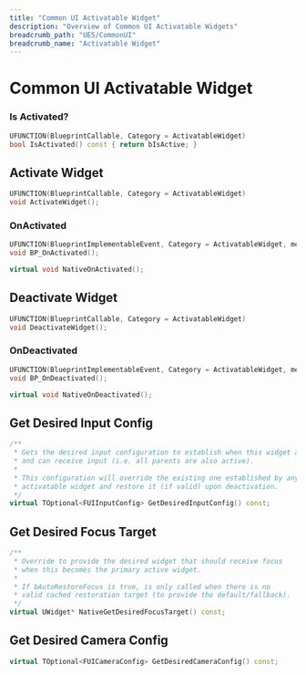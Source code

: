 ```yaml
---
title: "Common UI Activatable Widget"
description: "Overview of Common UI Activatable Widgets"
breadcrumb_path: "UE5/CommonUI"
breadcrumb_name: "Activatable Widget"
---
```


# Common UI Activatable Widget

### Is Activated?

```c++
UFUNCTION(BlueprintCallable, Category = ActivatableWidget)
bool IsActivated() const { return bIsActive; }
```


## Activate Widget

```c++
UFUNCTION(BlueprintCallable, Category = ActivatableWidget)
void ActivateWidget();
```

### OnActivated

```c++
UFUNCTION(BlueprintImplementableEvent, Category = ActivatableWidget, meta = (DisplayName = "On Activated"))
void BP_OnActivated();

virtual void NativeOnActivated();
```


## Deactivate Widget

```c++
UFUNCTION(BlueprintCallable, Category = ActivatableWidget)
void DeactivateWidget();
```

### OnDeactivated

```c++
UFUNCTION(BlueprintImplementableEvent, Category = ActivatableWidget, meta = (DisplayName = "On Deactivated"))
void BP_OnDeactivated();

virtual void NativeOnDeactivated();
```


<a id='GetDesiredInputConfig'></a>
## Get Desired Input Config

```c++
/**
 * Gets the desired input configuration to establish when this widget activates
 * and can receive input (i.e. all parents are also active).
 *
 * This configuration will override the existing one established by any previous
 * activatable widget and restore it (if valid) upon deactivation.
 */
virtual TOptional<FUIInputConfig> GetDesiredInputConfig() const;
```

<a id='GetDesiredFocusTarget'></a>
## Get Desired Focus Target

```c++
/**
 * Override to provide the desired widget that should receive focus
 * when this becomes the primary active widget.
 *
 * If bAutoRestoreFocus is true, is only called when there is no
 * valid cached restoration target (to provide the default/fallback).
 */
virtual UWidget* NativeGetDesiredFocusTarget() const;
```

<a id='GetDesiredCameraConfig'></a>
## Get Desired Camera Config

```c++
virtual TOptional<FUICameraConfig> GetDesiredCameraConfig() const;
```
